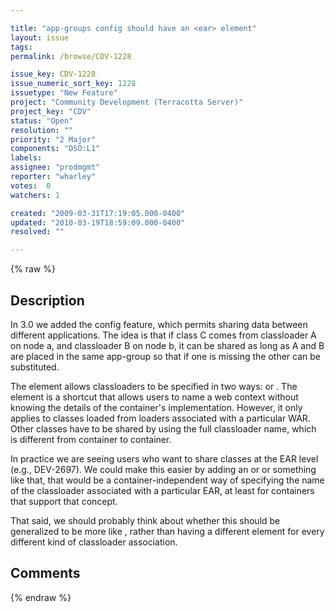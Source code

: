 ```yaml
---

title: "app-groups config should have an <ear> element"
layout: issue
tags: 
permalink: /browse/CDV-1228

issue_key: CDV-1228
issue_numeric_sort_key: 1228
issuetype: "New Feature"
project: "Community Development (Terracotta Server)"
project_key: "CDV"
status: "Open"
resolution: ""
priority: "2 Major"
components: "DSO:L1"
labels: 
assignee: "prodmgmt"
reporter: "wharley"
votes:  0
watchers: 1

created: "2009-03-31T17:19:05.000-0400"
updated: "2010-03-19T18:59:09.000-0400"
resolved: ""

---
```




{% raw %}



## Description

<div markdown="1" class="description">

In 3.0 we added the <app-groups> config feature, which permits sharing data between different applications.  The idea is that if class C comes from classloader A on node a, and classloader B on node b, it can be shared as long as A and B are placed in the same app-group so that if one is missing the other can be substituted.

The <app-group> element allows classloaders to be specified in two ways: <web-application> or <named-classloader>.  The <web-application> element is a shortcut that allows users to name a web context without knowing the details of the container's implementation.  However, it only applies to classes loaded from loaders associated with a particular WAR.  Other classes have to be shared by using the full classloader name, which is different from container to container.

In practice we are seeing users who want to share classes at the EAR level (e.g., DEV-2697).  We could make this easier by adding an <ear> or <ear-classloader> or something like that, that would be a container-independent way of specifying the name of the classloader associated with a particular EAR, at least for containers that support that concept.

That said, we should probably think about whether this should be generalized to be more like <classloader type="ear | war | named-classloader">, rather than having a different element for every different kind of classloader association.

</div>

## Comments



{% endraw %}
